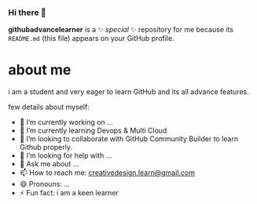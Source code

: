 ### Hi there 👋


**githubadvancelearner** is a ✨ _special_ ✨ repository for me because its `README.md` (this file) appears on your GitHub profile.

# about me
i am a student and very eager to learn GitHub and its all advance features. 

few details about myself:

- 🔭 I’m currently working on ...
- 🌱 I’m currently learning Devops & Multi Cloud
- 👯 I’m looking to collaborate with GitHub Community Builder to learn Github properly.
- 🤔 I’m looking for help with ...
- 💬 Ask me about ...
- 📫 How to reach me: creativedesign.learn@gmail.com
- 😄 Pronouns: ...
- ⚡ Fun fact: i am a keen learner 

